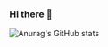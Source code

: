 ### Hi there 👋

![Anurag's GitHub stats](https://github-readme-stats.vercel.app/api?username=Indekkusu545&count_private=true&show_icons=true)
